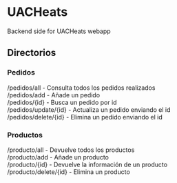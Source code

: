# UACHeats
Backend side for UACHeats webapp

## Directorios
### Pedidos
/pedidos/all   -   Consulta todos los pedidos realizados <br>
/pedidos/add   -   Añade un pedido <br>
/pedidos/{id}  -   Busca un pedido por id <br>
/pedidos/update/{id} - Actualiza un pedido enviando el id <br>
/pedidos/delete/{id} - Elimina un pedido enviando el id <br>

### Productos
/producto/all   -  Devuelve todos los productos <br>
/producto/add   -  Añade un producto <br>
/producto/{id}  -  Devuelve la información de un producto <br>
/producto/delete/{id} - Elimina un producto <br>
 
